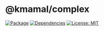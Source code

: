 # @kmamal/complex

[![Package](https://img.shields.io/npm/v/%2540kmamal%252Fcomplex)](https://www.npmjs.com/package/@kmamal/complex)
[![Dependencies](https://img.shields.io/librariesio/release/npm/@kmamal/complex)](https://libraries.io/npm/@kmamal%2Fcomplex)
[![License: MIT](https://img.shields.io/badge/License-MIT-yellow.svg)](https://opensource.org/licenses/MIT)
